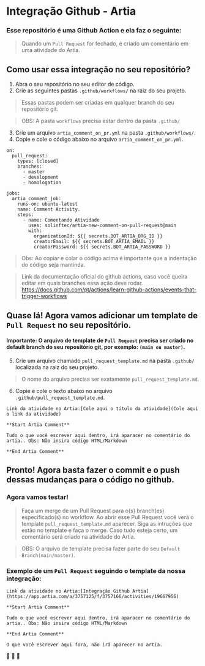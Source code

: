 # Integração Github - Artia 

### Esse repositório é uma Github Action e ela faz o seguinte:
> Quando um `Pull Request` for fechado, é criado um comentário em uma atividade do Artia.



## Como usar essa integração no seu repositório?

1. Abra o seu repositório no seu editor de código.
2. Crie as seguintes pastas `.github/workflows/` na raiz do seu projeto.
> Essas pastas podem ser criadas em qualquer branch do seu repositório git.

> OBS: A pasta `workflows` precisa estar dentro da pasta `.github/`
3. Crie um arquivo `artia_comment_on_pr.yml` na pasta `.github/workflows/`.
4. Copie e cole o código abaixo no arquivo `artia_comment_on_pr.yml`.
```
on:
  pull_request:
    types: [closed]
    branches:
      - master
      - development
      - homologation
  
jobs:
  artia_comment_job:
    runs-on: ubuntu-latest
    name: Comment Activity.
    steps:
      - name: Comentando Atividade
        uses: solinftec/artia-new-comment-on-pull-request@main
        with: 
          organizationId: ${{ secrets.BOT_ARTIA_ORG_ID }}
          creatorEmail: ${{ secrets.BOT_ARTIA_EMAIL }}
          creatorPassword: ${{ secrets.BOT_ARTIA_PASSWORD }}
```

> Obs: Ao copiar e colar o código acima é importante que a indentação do código seja mantinda. 

> Link da documentação oficial do github actions, caso você queira editar em quais branches essa ação deve rodar.
> https://docs.github.com/pt/actions/learn-github-actions/events-that-trigger-workflows



## Quase lá! Agora vamos adicionar um template de `Pull Request` no seu repositório.
#### Importante: O arquivo de template de `Pull Request` precisa ser criado no default branch do seu repositório git, por exemplo: `(main ou master)`.


5. Crie um arquivo chamado `pull_request_template.md` na pasta `.github/` localizada na raiz do seu projeto.
> O nome do arquivo precisa ser exatamente `pull_request_template.md`.
6. Copie e cole o texto abaixo no arquivo `.github/pull_request_template.md`.

```
Link da atividade no Artia:[Cole aqui o título da atividade](Cole aqui o link da atividade)

**Start Artia Comment**

Tudo o que você escrever aqui dentro, irá aparacer no comentário do artia.. Obs: Não insira código HTML/Markdown

**End Artia Comment**
```

## Pronto! Agora basta fazer o commit e o push dessas mudanças para o código no github.




### Agora vamos testar!

> Faça um merge de um Pull Request para o(s) branch(es) especificado(s) no workflow. Ao abrir esse Pull Request você verá o template `pull_request_template.md` aparecer. Siga as intruções que estão no template e faça o merge. Caso tudo esteja certo, um comentário será criado na atividade do Artia.

> OBS: O arquivo de template precisa fazer parte do seu `Default Branch(main/master)`.

### Exemplo de um `Pull Request` seguindo o template da nossa integração:

```
Link da atividade no Artia:[Integração Github Artia](https://app.artia.com/a/3757125/f/3757166/activities/19667956)

**Start Artia Comment**

Tudo o que você escrever aqui dentro, irá aparacer no comentário do artia.. Obs: Não insira código HTML/Markdown

**End Artia Comment**

O que você escrever aqui fora, não irá aparecer no artia.
```

:rocket: :rocket: :rocket:
